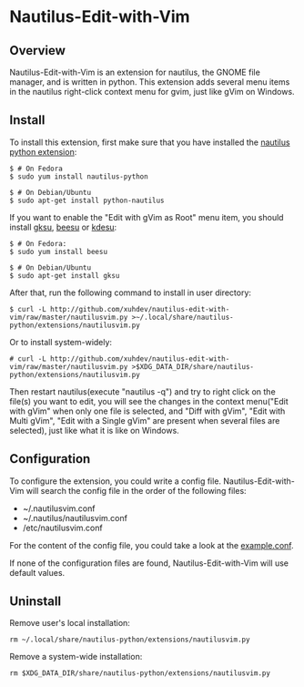 # Nautilus-Edit-with-Vim

## Overview

Nautilus-Edit-with-Vim is an extension for nautilus, the GNOME file manager,
and is written in python. This extension adds several menu items in the
nautilus right-click context menu for gvim, just like gVim on Windows.

## Install

To install this extension, first make sure that you have installed the
[nautilus python extension](http://projects.gnome.org/nautilus-python):

    $ # On Fedora
    $ sudo yum install nautilus-python

    $ # On Debian/Ubuntu
    $ sudo apt-get install python-nautilus

If you want to enable the "Edit with gVim as Root" menu item, you should
install [gksu](http://www.nongnu.org/gksu),
[beesu](http://honeybeenet.altervista.org/beesu) or
[kdesu](http://techbase.kde.org/Projects/kdesu):

    $ # On Fedora:
    $ sudo yum install beesu

    $ # On Debian/Ubuntu
    $ sudo apt-get install gksu

After that, run the following command to install in user directory:

    $ curl -L http://github.com/xuhdev/nautilus-edit-with-vim/raw/master/nautilusvim.py >~/.local/share/nautilus-python/extensions/nautilusvim.py

Or to install system-widely:

    # curl -L http://github.com/xuhdev/nautilus-edit-with-vim/raw/master/nautilusvim.py >$XDG_DATA_DIR/share/nautilus-python/extensions/nautilusvim.py

Then restart nautilus(execute "nautilus -q") and try to right click on the
file(s) you want to edit, you will see the changes in the context menu("Edit
with gVim" when only one file is selected, and "Diff with gVim", "Edit with
Multi gVim", "Edit with a Single gVim" are present when several files are
selected), just like what it is like on Windows.

## Configuration

To configure the extension, you could write a config file. Nautilus-Edit-with-Vim
will search the config file in the order of the following files:

- ~/.nautilusvim.conf
- ~/.nautilus/nautilusvim.conf
- /etc/nautilusvim.conf

For the content of the config file, you could take a look at the
[example.conf][].

If none of the configuration files are found, Nautilus-Edit-with-Vim will use
default values.

## Uninstall

Remove user's local installation:

    rm ~/.local/share/nautilus-python/extensions/nautilusvim.py

Remove a system-wide installation:

    rm $XDG_DATA_DIR/share/nautilus-python/extensions/nautilusvim.py



[example.conf]: https://github.com/xuhdev/nautilus-edit-with-vim/blob/master/example.conf
